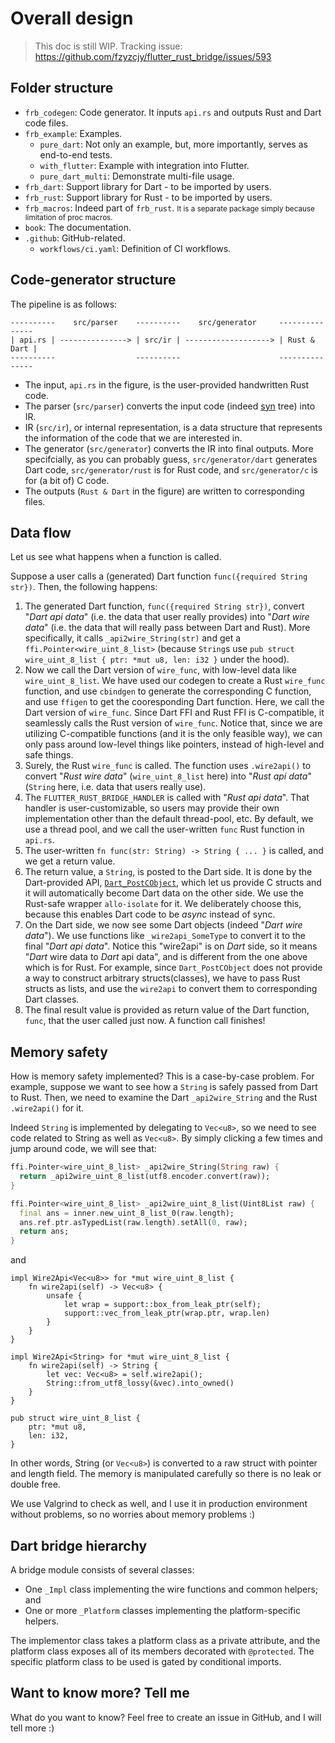 # Overall design

> This doc is still WIP. Tracking issue: https://github.com/fzyzcjy/flutter_rust_bridge/issues/593

## Folder structure

* `frb_codegen`: Code generator. It inputs `api.rs` and outputs Rust and Dart code files.
* `frb_example`: Examples.
  * `pure_dart`: Not only an example, but, more importantly, serves as end-to-end tests.
  * `with_flutter`: Example with integration into Flutter.
  * `pure_dart_multi`: Demonstrate multi-file usage.
* `frb_dart`: Support library for Dart - to be imported by users.
* `frb_rust`: Support library for Rust - to be imported by users.
* `frb_macros`: Indeed part of `frb_rust`. <small>It is a separate package simply because limitation of proc macros.</small>
* `book`: The documentation.
* `.github`: GitHub-related.
  * `workflows/ci.yaml`: Definition of CI workflows.

## Code-generator structure

The pipeline is as follows:

```
----------    src/parser    ----------    src/generator     ---------------
| api.rs | ---------------> | src/ir | -------------------> | Rust & Dart |
----------                  ----------                      ---------------
```

* The input, `api.rs` in the figure, is the user-provided handwritten Rust code.
* The parser (`src/parser`) converts the input code (indeed [syn](https://crates.io/crates/syn) tree) into IR.
* IR (`src/ir`), or internal representation, is a data structure that represents the information of the code that we are interested in.
* The generator (`src/generator`) converts the IR into final outputs. More specifcially, as you can probably guess, `src/generator/dart` generates Dart code, `src/generator/rust` is for Rust code, and `src/generator/c` is for (a bit of) C code.
* The outputs (`Rust & Dart` in the figure) are written to corresponding files.

## Data flow

Let us see what happens when a function is called.

Suppose a user calls a (generated) Dart function `func({required String str})`. Then, the following happens:

1. The generated Dart function, `func({required String str})`, convert "*Dart api data*" (i.e. the data that user really provides) into "*Dart wire data*" (i.e. the data that will really pass between Dart and Rust). More specifically, it calls `_api2wire_String(str)` and get a `ffi.Pointer<wire_uint_8_list>` (because `String`s use `pub struct wire_uint_8_list { ptr: *mut u8, len: i32 }` under the hood).
2. Now we call the Dart version of `wire_func`, with low-level data like `wire_uint_8_list`. We have used our codegen to create a Rust `wire_func` function, and use `cbindgen` to generate the corresponding C function, and use `ffigen` to get the cooresponding Dart function. Here, we call the Dart version of `wire_func`. Since Dart FFI and Rust FFI is C-compatible, it seamlessly calls the Rust version of `wire_func`. Notice that, since we are utilizing C-compatible functions (and it is the only feasible way), we can only pass around low-level things like pointers, instead of high-level and safe things.
2. Surely, the Rust `wire_func` is called. The function uses `.wire2api()` to convert "*Rust wire data*" (`wire_uint_8_list` here) into "*Rust api data*" (`String` here, i.e. data that users really use). 
2. The `FLUTTER_RUST_BRIDGE_HANDLER` is called with "*Rust api data*". That handler is user-customizable, so users may provide their own implementation other than the default thread-pool, etc. By default, we use a thread pool, and we call the user-written `func` Rust function in `api.rs`.
2. The user-written `fn func(str: String) -> String { ... }` is called, and we get a return value.
2. The return value, a `String`, is posted to the Dart side. It is done by the Dart-provided API, [`Dart_PostCObject`](https://github.com/dart-lang/sdk/blob/fd0d3b254690007d0ebc84175f30fa7d7491ec3e/runtime/include/dart_native_api.h#L124), which let us provide C structs and it will automatically become Dart data on the other side. We use the Rust-safe wrapper `allo-isolate` for it. We deliberately choose this, because this enables Dart code to be *async* instead of sync.
2. On the Dart side, we now see some Dart objects (indeed "*Dart wire data*"). We use functions like `_wire2api_SomeType` to convert it to the final "*Dart api data*". Notice this "wire2api" is on *Dart* side, so it means "*Dart* wire data to *Dart* api data", and is different from the one above which is for Rust. For example, since `Dart_PostCObject` does not provide a way to construct arbitrary structs(classes), we have to pass Rust structs as lists, and use the `wire2api` to convert them to corresponding Dart classes.
2. The final result value is provided as return value of the Dart function, `func`, that the user called just now. A function call finishes!

## Memory safety

How is memory safety implemented? This is a case-by-case problem. For example, suppose we want to see how a `String` is safely passed from Dart to Rust. Then, we need to examine the Dart `_api2wire_String` and the Rust `.wire2api()` for it.

Indeed `String` is implemented by delegating to `Vec<u8>`, so we need to see code related to String as well as `Vec<u8>`. By simply clicking a few times and jump around code, we will see that:

```dart
ffi.Pointer<wire_uint_8_list> _api2wire_String(String raw) {
  return _api2wire_uint_8_list(utf8.encoder.convert(raw));
}

ffi.Pointer<wire_uint_8_list> _api2wire_uint_8_list(Uint8List raw) {
  final ans = inner.new_uint_8_list_0(raw.length);
  ans.ref.ptr.asTypedList(raw.length).setAll(0, raw);
  return ans;
}
```

and

```rust,noplayground
impl Wire2Api<Vec<u8>> for *mut wire_uint_8_list {
    fn wire2api(self) -> Vec<u8> {
        unsafe {
            let wrap = support::box_from_leak_ptr(self);
            support::vec_from_leak_ptr(wrap.ptr, wrap.len)
        }
    }
}

impl Wire2Api<String> for *mut wire_uint_8_list {
    fn wire2api(self) -> String {
        let vec: Vec<u8> = self.wire2api();
        String::from_utf8_lossy(&vec).into_owned()
    }
}

pub struct wire_uint_8_list {
    ptr: *mut u8,
    len: i32,
}
```

In other words, String (or `Vec<u8>`) is converted to a raw struct with pointer and length field. The memory is manipulated carefully so there is no leak or double free.

We use Valgrind to check as well, and I use it in production environment without problems, so no worries about memory problems :)

## Dart bridge hierarchy

A bridge module consists of several classes:
* One `_Impl` class implementing the wire functions and common helpers; and
* One or more `_Platform` classes implementing the platform-specific helpers.

The implementor class takes a platform class as a private attribute, and the platform
class exposes all of its members decorated with `@protected`. The specific platform class
to be used is gated by conditional imports.

## Want to know more? Tell me

What do you want to know? Feel free to create an issue in GitHub, and I will tell more :)
